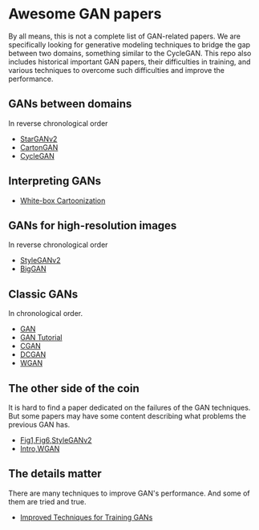 # Awesome GAN papers

By all means, this is not a complete list of GAN-related papers.  We are
specifically looking for generative modeling techniques to bridge the gap
between two domains, something similar to the CycleGAN. This repo also includes
historical important GAN papers, their difficulties in training,
and various techniques to overcome such difficulties and improve the performance.

## GANs between domains
In reverse chronological order 

* [StarGANv2](https://arxiv.org/abs/1912.01865)
* [CartonGAN](https://openaccess.thecvf.com/content_cvpr_2018/papers/Chen_CartoonGAN_Generative_Adversarial_CVPR_2018_paper.pdf)
* [CycleGAN](https://arxiv.org/abs/1703.10593)

## Interpreting GANs

* [White-box Cartoonization](https://openaccess.thecvf.com/content_CVPR_2020/papers/Wang_Learning_to_Cartoonize_Using_White-Box_Cartoon_Representations_CVPR_2020_paper.pdf)

## GANs for high-resolution images
In reverse chronological order 

* [StyleGANv2](https://arxiv.org/abs/1912.04958)
* [BigGAN](https://arxiv.org/pdf/1806.06778.pdf)

## Classic GANs
In chronological order. 

* [GAN](https://arxiv.org/pdf/1406.2661.pdf)
* [GAN Tutorial](https://arxiv.org/pdf/1701.00160.pdf)
* [CGAN](https://arxiv.org/abs/1411.1784)
* [DCGAN](https://arxiv.org/abs/1511.06434)
* [WGAN](https://arxiv.org/abs/1701.07875)

## The other side of the coin
It is hard to find a paper dedicated on the failures of the GAN techniques.  But
some papers may have some content describing what problems the previous GAN
has.

* [Fig1,Fig6,StyleGANv2](https://arxiv.org/abs/1912.04958)
* [Intro,WGAN](https://arxiv.org/abs/1701.07875)

## The details matter
There are many techniques to improve GAN's performance. And some of them are
tried and true. 

* [Improved Techniques for Training GANs](https://arxiv.org/abs/1606.03498)
